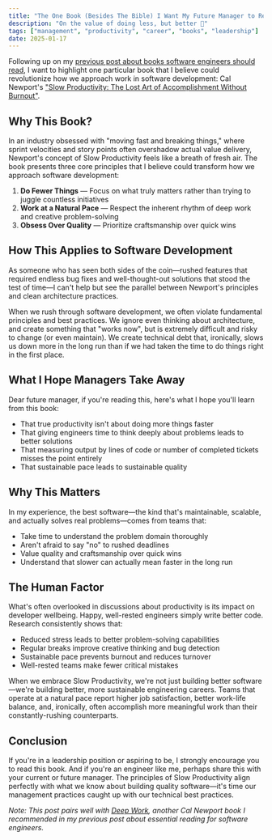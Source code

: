 ```yaml
---
title: "The One Book (Besides The Bible) I Want My Future Manager to Read"
description: "On the value of doing less, but better 🐌"
tags: ["management", "productivity", "career", "books", "leadership"]
date: 2025-01-17
---
```


Following up on my [previous post about books software engineers should read](/posts/books-i-think-software-engineers-should-read), I want to highlight one particular book that I believe could revolutionize how we approach work in software development: Cal Newport's ["Slow Productivity: The Lost Art of Accomplishment Without Burnout"](https://amzn.to/4ag23Zy).

## Why This Book?

In an industry obsessed with "moving fast and breaking things," where sprint velocities and story points often overshadow actual value delivery, Newport's concept of Slow Productivity feels like a breath of fresh air. The book presents three core principles that I believe could transform how we approach software development:

1. **Do Fewer Things** — Focus on what truly matters rather than trying to juggle countless initiatives
2. **Work at a Natural Pace** — Respect the inherent rhythm of deep work and creative problem-solving
3. **Obsess Over Quality** — Prioritize craftsmanship over quick wins

## How This Applies to Software Development

As someone who has seen both sides of the coin—rushed features that required endless bug fixes and well-thought-out solutions that stood the test of time—I can't help but see the parallel between Newport's principles and clean architecture practices.

When we rush through software development, we often violate fundamental principles and best practices. We ignore even thinking about architecture, and create something that "works now", but is extremely difficult and risky to change (or even maintain). We create technical debt that, ironically, slows us down more in the long run than if we had taken the time to do things right in the first place.

## What I Hope Managers Take Away

Dear future manager, if you're reading this, here's what I hope you'll learn from this book:

- That true productivity isn't about doing more things faster
- That giving engineers time to think deeply about problems leads to better solutions
- That measuring output by lines of code or number of completed tickets misses the point entirely
- That sustainable pace leads to sustainable quality

## Why This Matters

In my experience, the best software—the kind that's maintainable, scalable, and actually solves real problems—comes from teams that:
- Take time to understand the problem domain thoroughly
- Aren't afraid to say "no" to rushed deadlines
- Value quality and craftsmanship over quick wins
- Understand that slower can actually mean faster in the long run

## The Human Factor

What's often overlooked in discussions about productivity is its impact on developer wellbeing. Happy, well-rested engineers simply write better code. Research consistently shows that:

- Reduced stress leads to better problem-solving capabilities
- Regular breaks improve creative thinking and bug detection
- Sustainable pace prevents burnout and reduces turnover
- Well-rested teams make fewer critical mistakes

When we embrace Slow Productivity, we're not just building better software—we're building better, more sustainable engineering careers. Teams that operate at a natural pace report higher job satisfaction, better work-life balance, and, ironically, often accomplish more meaningful work than their constantly-rushing counterparts.

## Conclusion

If you're in a leadership position or aspiring to be, I strongly encourage you to read this book. And if you're an engineer like me, perhaps share this with your current or future manager. The principles of Slow Productivity align perfectly with what we know about building quality software—it's time our management practices caught up with our technical best practices.

_Note: This post pairs well with [Deep Work](https://amzn.to/40wfbXl), another Cal Newport book I recommended in my previous post about essential reading for software engineers._ 